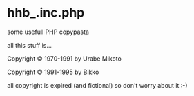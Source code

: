 hhb_.inc.php
============

some usefull PHP copypasta

all this stuff is...

Copyright © 1970-1991 by Urabe Mikoto

Copyright © 1991-1995 by Bikko

all copyright is expired (and fictional)
so don't worry about it :-)
